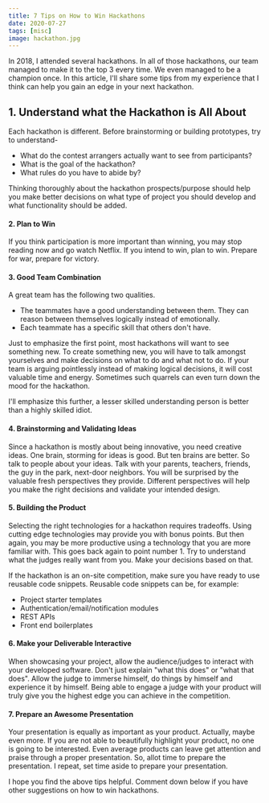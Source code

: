 ```yaml
---
title: 7 Tips on How to Win Hackathons
date: 2020-07-27
tags: [misc]
image: hackathon.jpg
---
```


In 2018, I attended several hackathons. In all of those hackathons, our team managed to make it to the top 3 every time. We even managed to be a champion once. In this article, I'll share some tips from my experience that I think can help you gain an edge in your next hackathon.

## 1. Understand what the Hackathon is All About

Each hackathon is different. Before brainstorming or building prototypes, try to understand-
- What do the contest arrangers actually want to see from participants?
- What is the goal of the hackathon?
- What rules do you have to abide by?

Thinking thoroughly about the hackathon prospects/purpose should help you make better decisions on what type of project you should develop and what functionality should be added.

#### 2. Plan to Win

If you think participation is more important than winning, you may stop reading now and go watch Netflix. If you intend to win, plan to win. Prepare for war, prepare for victory.

#### 3. Good Team Combination

A great team has the following two qualities.
- The teammates have a good understanding between them. They can reason between themselves logically instead of emotionally.
- Each teammate has a specific skill that others don't have.

Just to emphasize the first point, most hackathons will want to see something new. To create something new, you will have to talk amongst yourselves and make decisions on what to do and what not to do. If your team is arguing pointlessly instead of making logical decisions, it will cost valuable time and energy. Sometimes such quarrels can even turn down the mood for the hackathon.

I'll emphasize this further, a lesser skilled understanding person is better than a highly skilled idiot.

#### 4. Brainstorming and Validating Ideas

Since a hackathon is mostly about being innovative, you need creative ideas. One brain, storming for ideas is good. But ten brains are better. So talk to people about your ideas. Talk with your parents, teachers, friends, the guy in the park, next-door neighbors. You will be surprised by the valuable fresh perspectives they provide. Different perspectives will help you make the right decisions and validate your intended design.

#### 5. Building the Product

Selecting the right technologies for a hackathon requires tradeoffs. Using cutting edge technologies may provide you with bonus points. But then again, you may be more productive using a technology that you are more familiar with. This goes back again to point number 1. Try to understand what the judges really want from you. Make your decisions  based on that.

If the hackathon is an on-site competition, make sure you have ready to use reusable code snippets. Reusable code snippets can be, for example:
- Project starter templates
- Authentication/email/notification modules
- REST APIs
- Front end boilerplates

#### 6. Make your Deliverable Interactive

When showcasing your project, allow the audience/judges to interact with your developed software. Don't just explain "what this does" or "what that does". Allow the judge to immerse himself, do things by himself and experience it by himself. Being able to engage a judge with your product will truly give you the highest edge you can achieve in the competition. 

#### 7. Prepare an Awesome Presentation

Your presentation is equally as important as your product. Actually, maybe even more. If you are not able to beautifully highlight your product, no one is going to be interested. Even average products can leave get attention and praise through a proper presentation. So, allot time to prepare the presentation. I repeat, set time aside to prepare your presentation.

I hope you find the above tips helpful. Comment down below if you have other suggestions on how to win hackathons.